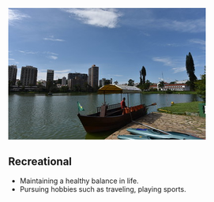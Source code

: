 ![Recreational](31709765020_aefb2c1bea_w.jpg)
## Recreational
- Maintaining a healthy balance in life.
- Pursuing hobbies such as traveling, playing sports.

